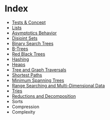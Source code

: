 # Index

* [Tests & Concept](./Tests%20And%20Concepts/Note.md)
* [Lists](./Lists/Note.md)
* [Asymptotics Behavior](./Asymptotics%20Behavior/Note.md)
* [Disjoint Sets](./Disjoint%20Sets/Note.md)
* [Binary Search Trees](./Binary%20Search%20Trees/Note.md)
* [B-Trees](./B-Trees/Note.md)
* [Red Black Trees](./Red%20Black%20Trees/Note.md)
* [Hashing](./Hashing/Note.md)
* [Heaps](./Heaps/Note.md)
* [Tree and Graph Traversals](./Tree%20and%20Graph%20Traversals/Note.md)
* [Shortest Paths](./Shortest%20Paths/Note.md)
* [Minimum Spanning Trees](./Minimum%20Spanning%20Trees/Note.md)
* [Range Searching and Multi-Dimensional Data](./Range%20Searching%20and%20Multi-Dimensional%20Data/Note.md)
* [Tries](./Tries/Note.md)
* [Reductions and Decomposition](./Reductions%20and%20Decomposition/Note.md)
* Sorts
* Compression
* Complexity